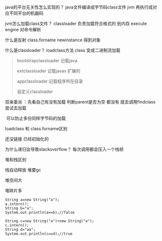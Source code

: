 java的平台无关性怎么实现的？    java文件编译成字节码class文件   jvm 再执行成对应不同平台的机器码

jvm怎么加载class文件？   classloader 负责加载符合格式的 到内存  execute engine  对命令解析

什么是反射    class.forname  newinstance 得到对象

什么是classloader？    loadclass方法 class 变成二进制流加载     

> bootstrapclassloader  记载java.
>
> extclassloader 记载javax 扩展的
>
> appclassloader  记载程序所在目录
>
> 自定义classloader



双亲委派 ：先看自己有没有加载   判断parent是否为空    都没有   就去调用findclass 尝试去加载

​	可以防止多份同样字节码的加载



loadclass 和 class.forname区别

还没链接      已经初始化的



为什么递归会导致stackoverflow？  每次调用都会压入一个栈帧





堆和栈区别

栈自动释放  堆要gc

堆空间大

堆碎片多



```
String a=new String("a");
a.intern();
String b="a";
System.out.println(a==b);//false

String c=new String("a")+new String("a");
c.intern();
String d="aa";
System.out.println(c==d);//true
```